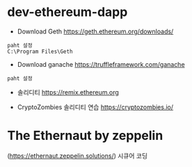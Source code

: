 # dev-ethereum-dapp

- Download Geth
https://geth.ethereum.org/downloads/
```
paht 설정
C:\Program Files\Geth
```

- Download ganache
https://truffleframework.com/ganache
```
paht 설정
```

* 솔리디티 https://remix.ethereum.org

* CryptoZombies 솔리디티 연습 https://cryptozombies.io/


# The Ethernaut by zeppelin
(https://ethernaut.zeppelin.solutions/)
시큐어 코딩
